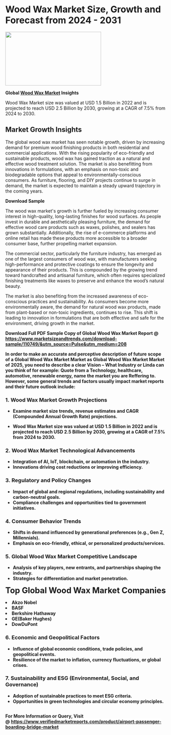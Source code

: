 <H1>Wood Wax Market Size, Growth and Forecast from 2024 - 2031</H1><img class="aligncenter size-medium wp-image-584254" src="https://thirdeyenews.in/wp-content/uploads/2024/09/Global-Market-Research-300x168.jpeg" alt="" width="300" height="168" /><p><strong>Global&nbsp;<a href="https://www.marketsizeandtrends.com/download-sample/110749/&amp;utm_source=Pulse&amp;utm_medium=208">Wood Wax Market</a> Insights</strong></p><p>Wood Wax Market size was valued at USD 1.5 Billion in 2022 and is projected to reach USD 2.5 Billion by 2030, growing at a CAGR of 7.5% from 2024 to 2030.</p><p><h2>Market Growth Insights</h2> <p>The global wood wax market has seen notable growth, driven by increasing demand for premium wood finishing products in both residential and commercial applications. With the rising popularity of eco-friendly and sustainable products, wood wax has gained traction as a natural and effective wood treatment solution. The market is also benefitting from innovations in formulations, with an emphasis on non-toxic and biodegradable options that appeal to environmentally-conscious consumers. As furniture, flooring, and DIY projects continue to surge in demand, the market is expected to maintain a steady upward trajectory in the coming years.</p> <p><strong>Download Sample</strong></p> <p>The wood wax market's growth is further fueled by increasing consumer interest in high-quality, long-lasting finishes for wood surfaces. As people invest in durable and aesthetically pleasing furniture, the demand for effective wood care products such as waxes, polishes, and sealers has grown substantially. Additionally, the rise of e-commerce platforms and online retail has made these products more accessible to a broader consumer base, further propelling market expansion.</p> <p>The commercial sector, particularly the furniture industry, has emerged as one of the largest consumers of wood wax, with manufacturers seeking high-performance and protective coatings to ensure the longevity and appearance of their products. This is compounded by the growing trend toward handcrafted and artisanal furniture, which often requires specialized finishing treatments like waxes to preserve and enhance the wood’s natural beauty.</p> <p>The market is also benefiting from the increased awareness of eco-conscious practices and sustainability. As consumers become more environmentally aware, the demand for natural wood wax products, made from plant-based or non-toxic ingredients, continues to rise. This shift is leading to innovation in formulations that are both effective and safe for the environment, driving growth in the market.</p> <p><strong></p><p><span class=""><strong>Download Full PDF Sample Copy of Global Wood Wax Market Report</strong> @ <a href="https://www.marketsizeandtrends.com/download-sample/110749/&amp;utm_source=Pulse&amp;utm_medium=208" target="_blank">https://www.marketsizeandtrends.com/download-sample/110749/&amp;utm_source=Pulse&amp;utm_medium=208</a></span></p><p>In order to make an accurate and perceptive description of future scope of a Global&nbsp;Wood Wax Market Market as Global&nbsp;Wood Wax Market Market of 2025, you need to describe a clear Vision &ndash; What Industry or Linda can you think of for example: Quote from a Technology, healthcare, automotive, renewable energy, name the market you are Reffering to. However, some general trends and factors usually impact market reports and their future outlook include:</p><h3>1.&nbsp;<strong>Wood Wax Market Growth Projections</strong></h3><ul><li>Examine market size trends, revenue estimates and CAGR (Compounded Annual Growth Rate) projections.</li><li><p>Wood Wax Market size was valued at USD 1.5 Billion in 2022 and is projected to reach USD 2.5 Billion by 2030, growing at a CAGR of 7.5% from 2024 to 2030.</p></li></ul><h3>2.&nbsp;<strong>Wood Wax Market Technological Advancements</strong></h3><ul><li>Integration of AI, IoT, blockchain, or automation in the industry.</li><li>Innovations driving cost reductions or improving efficiency.</li></ul><h3>3.&nbsp;<strong>Regulatory and Policy Changes</strong></h3><ul><li>Impact of global and regional regulations, including sustainability and carbon-neutral goals.</li><li>Compliance challenges and opportunities tied to government initiatives.</li></ul><h3>4.&nbsp;<strong>Consumer Behavior Trends</strong></h3><ul><li>Shifts in demand influenced by generational preferences (e.g., Gen Z, Millennials).</li><li>Emphasis on eco-friendly, ethical, or personalized products/services.</li></ul><h3>5.&nbsp;<strong>Global Wood Wax Market Competitive Landscape</strong></h3><ul><li>Analysis of key players, new entrants, and partnerships shaping the industry.</li><li>Strategies for differentiation and market penetration.</li></ul><p data-pm-slice="1 1 []"><span style="color: inherit; font-family: inherit; font-size: 25px;">Top Global Wood Wax Market Companies</span></p><div class="" data-test-id=""><p><li>Akzo Nobel</li><li> BASF</li><li> Berkshire Hathaway</li><li> GE(Baker Hughes)</li><li> DowDuPont</li></p></div><h3>6.&nbsp;<strong>Economic and Geopolitical Factors</strong></h3><ul><li>Influence of global economic conditions, trade policies, and geopolitical events.</li><li>Resilience of the market to inflation, currency fluctuations, or global crises.</li></ul><h3>7.&nbsp;<strong>Sustainability and ESG (Environmental, Social, and Governance)</strong></h3><ul><li>Adoption of sustainable practices to meet ESG criteria.</li><li>Opportunities in green technologies and circular economy principles.</li></ul><h2><strong style="font-size: 14px;">For More Information or Query, Visit @&nbsp;</strong><a style="background-color: #ffffff; font-size: 14px;" href="https://www.marketsizeandtrends.com/report/wood-wax-market/" target="_blank">https://www.verifiedmarketreports.com/product/airport-passenger-boarding-bridge-market</a></h2>
